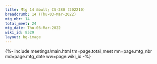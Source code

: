 ```yaml
---
title: Mtg 14 &bull; CS-280 (202210)
breadcrumb: 14 (Thu-03-Mar-2022)
mtg_nbr: 14
total_meet: 24
mtg_date: Thu-03-Mar-2022
wiki_id: 8529
layout: bg-image
---
```


{%- include meetings/main.html
    tm=page.total_meet
    mn=page.mtg_nbr
    md=page.mtg_date
    ww=page.wiki_id
-%}
